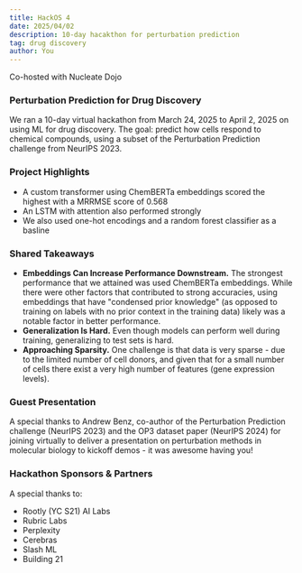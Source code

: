 ```yaml
---
title: HackOS 4
date: 2025/04/02
description: 10-day hacakthon for perturbation prediction
tag: drug discovery
author: You
---
```


Co-hosted with Nucleate Dojo

### Perturbation Prediction for Drug Discovery

We ran a 10-day virtual hackathon from March 24, 2025 to April 2, 2025 on using ML for drug discovery. The goal: predict how cells respond to chemical compounds, using a subset of the Perturbation Prediction challenge from NeurIPS 2023. 

### Project Highlights

+ A custom transformer using ChemBERTa embeddings scored the highest with a MRRMSE score of 0.568
+ An LSTM with attention also performed strongly
+ We also used one-hot encodings and a random forest classifier as a basline

### Shared Takeaways

+ **Embeddings Can Increase Performance Downstream.** The strongest performance that we attained was used ChemBERTa embeddings. While there were other factors that contributed to strong accuracies, using embeddings that have "condensed prior knowledge" (as opposed to training on labels with no prior context in the training data) likely was a notable factor in better performance. 
+ **Generalization Is Hard.** Even though models can perform well during training, generalizing to test sets is hard. 
+ **Approaching Sparsity.** One challenge is that data is very sparse - due to the limited number of cell donors, and given that for a small number of cells there exist a very high number of features (gene expression levels).

### Guest Presentation

A special thanks to Andrew Benz, co-author of the Perturbation Prediction challenge (NeurIPS 2023) and the OP3 dataset paper (NeurIPS 2024) for joining virtually to deliver a presentation on perturbation methods in molecular biology to kickoff demos - it was awesome having you!

### Hackathon Sponsors & Partners

A special thanks to:

+ Rootly (YC S21) AI Labs
+ Rubric Labs
+ Perplexity
+ Cerebras
+ Slash ML
+ Building 21
